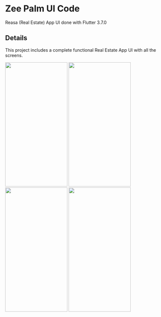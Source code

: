 # Zee Palm UI Code

Reasa (Real Estate) App UI done with Flutter 3.7.0

## Details

This project includes a complete functional Real Estate App UI with all the screens.

<img src="https://user-images.githubusercontent.com/128903428/232772605-28417607-edb7-4ea1-a89e-f2a3b7fad68b.png" width="200" height="400" />
<img src="https://user-images.githubusercontent.com/128903428/232772992-863fe59b-fda0-4a47-9928-e9c113ebe272.png" width="200" height="400" />
<img src="https://user-images.githubusercontent.com/128903428/232773256-c57615c7-4225-4623-9ba9-291dcff94890.png" width="200" height="400" />
<img src="https://user-images.githubusercontent.com/128903428/232775436-65fa4795-1034-446e-a217-2cac1fd9ace7.png" width="200" height="400" />
